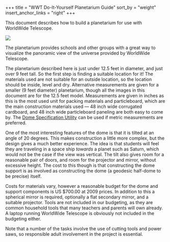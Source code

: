 +++
title = "WWT Do-It-Yourself Planetarium Guide"
sort_by = "weight"
insert_anchor_links = "right"
+++

This document describes how to build a planetarium for use with WorldWide
Telescope.

![](planetariumimages/FinishedOne.jpg)

The planetarium provides schools and other groups with a great way to
visualize the panoramic view of the universe provided by WorldWide Telescope.

The planetarium described here is just under 12.5 feet in diameter, and just
over 9 feet tall. So the first step is finding a suitable location for it! The
materials used are not suitable for an outside location, so the location
should be inside, level and dry. Alternative measurements are given for a
smaller (9 feet diameter) planetarium, though all the images in this document
are for the 12.5 feet model. Measurements are given in inches as this is the
most used unit for packing materials and particleboard, which are the main
construction materials used — 48 inch wide corrugated cardboard, and 48 inch
wide particleboard paneling are both easy to come by. The
[Dome Specification Utility](#the-dome-specification-utility) can be used if
metric measurements are preferred.

One of the most interesting features of the dome is that it is tilted at an
angle of 20 degrees. This makes construction a little more complex, but the
design gives a much better experience. The idea is that students will feel
they are traveling in a space ship _towards_ a planet such as Saturn, which
would not be the case if the view was vertical. The tilt also gives room for a
reasonable pair of doors, and room for the projector and mirror, without
excessive height. The cost to this though is that constructing the dome
support is as involved as constructing the dome (a geodesic half-dome to be
precise) itself.

Costs for materials vary, however a reasonable budget for the dome and support
components is US $700.00 at 2009 prices. In addition to this a spherical
mirror is required, optionally a flat secondary mirror, and a suitable
projector. Tools are not included in our budgeting, as they are common
household tools that many teachers and parents will own already. A laptop
running WorldWide Telescope is obviously not included in the budgeting either.

Note that a number of the tasks involve the use of cutting tools and power
saws, so responsible adult involvement in the project is essential.
